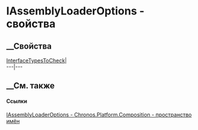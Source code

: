 # IAssemblyLoaderOptions - свойства
##  __Свойства
[InterfaceTypesToCheck](P_Chronos_Platform_Composition_IAssemblyLoaderOptions_InterfaceTypesToCheck.htm)|  
---|---  
## __См. также
#### Ссылки
[IAssemblyLoaderOptions -
](T_Chronos_Platform_Composition_IAssemblyLoaderOptions.htm)
[Chronos.Platform.Composition - пространство
имён](N_Chronos_Platform_Composition.htm)
